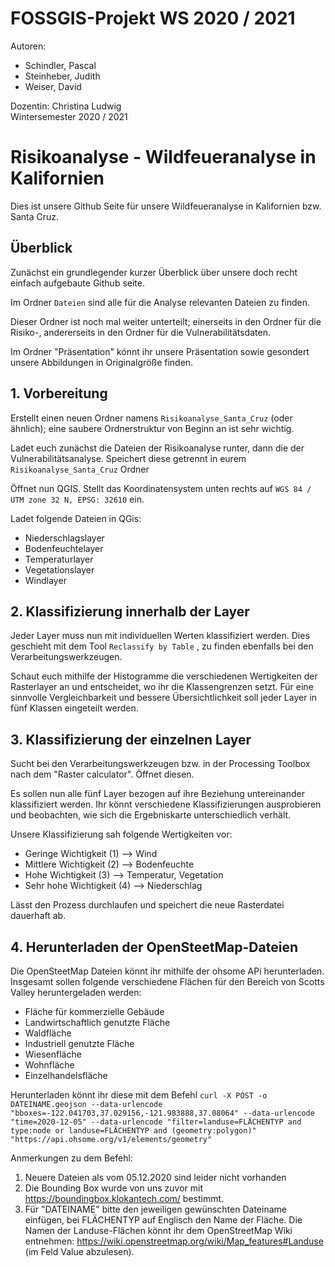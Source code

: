 # FOSSGIS-Projekt WS 2020 / 2021

Autoren: 
- Schindler, Pascal
- Steinheber, Judith
- Weiser, David <br/>

Dozentin: Christina Ludwig <br/>
Wintersemester 2020 / 2021 <br/>


# Risikoanalyse - Wildfeueranalyse in Kalifornien <br/>


Dies ist unsere Github Seite für unsere Wildfeueranalyse in Kalifornien bzw. Santa Cruz.


## Überblick

Zunächst ein grundlegender kurzer Überblick über unsere doch recht einfach aufgebaute Github seite. <br/>

Im Ordner `Dateien` sind alle für die Analyse relevanten Dateien zu finden. <br/>

Dieser Ordner ist noch mal weiter unterteilt; einerseits in den Ordner für die Risiko-, andererseits in den Ordner für die Vulnerabilitätsdaten.

Im Ordner "Präsentation" könnt ihr unsere Präsentation sowie gesondert unsere Abbildungen in Originalgröße finden.

## 1. Vorbereitung

Erstellt einen neuen Ordner namens `Risikoanalyse_Santa_Cruz` (oder ähnlich); eine saubere Ordnerstruktur von Beginn an ist sehr wichtig.

Ladet euch zunächst die Dateien der Risikoanalyse runter, dann die der Vulnerabilitätsanalyse. Speichert diese getrennt in eurem `Risikoanalyse_Santa_Cruz` Ordner

Öffnet nun QGIS. Stellt das Koordinatensystem unten rechts auf `WGS 84 / UTM zone 32 N, EPSG: 32610` ein.

Ladet folgende Dateien in QGis: <br/>
- Niederschlagslayer
- Bodenfeuchtelayer
- Temperaturlayer
- Vegetationslayer
- Windlayer

## 2. Klassifizierung innerhalb der Layer

Jeder Layer muss nun mit individuellen Werten klassifiziert werden. Dies geschieht mit dem Tool `Reclassify by Table` , zu finden ebenfalls bei den Verarbeitungswerkzeugen.

Schaut euch mithilfe der Histogramme die verschiedenen Wertigkeiten der Rasterlayer an und entscheidet, wo ihr die Klassengrenzen setzt. Für eine sinnvolle Vergleichbarkeit und bessere Übersichtlichkeit soll jeder Layer in fünf Klassen eingeteilt werden.

## 3. Klassifizierung der einzelnen Layer

Sucht bei den Verarbeitungswerkzeugen bzw. in der Processing Toolbox nach dem "Raster calculator". Öffnet diesen.

Es sollen nun alle fünf Layer bezogen auf ihre Beziehung untereinander klassifiziert werden. Ihr könnt verschiedene Klassifizierungen ausprobieren und beobachten, wie sich die Ergebniskarte unterschiedlich verhält.

Unsere Klassifizierung sah folgende Wertigkeiten vor:

- Geringe Wichtigkeit (1) --> Wind
- Mittlere Wichtigkeit (2) --> Bodenfeuchte
- Hohe Wichtigkeit (3) --> Temperatur, Vegetation
- Sehr hohe Wichtigkeit (4) --> Niederschlag


Lässt den Prozess durchlaufen und speichert die neue Rasterdatei dauerhaft ab.

## 4. Herunterladen der OpenSteetMap-Dateien

Die OpenSteetMap Dateien könnt ihr mithilfe der ohsome APi herunterladen.
Insgesamt sollen folgende verschiedene Flächen für den Bereich von Scotts Valley heruntergeladen werden:

- Fläche für kommerzielle Gebäude
- Landwirtschaftlich genutzte Fläche
- Waldfläche
- Industriell genutzte Fläche
- Wiesenfläche
- Wohnfläche
- Einzelhandelsfläche

Herunterladen könnt ihr diese mit dem Befehl `curl -X POST -o DATEINAME.geojson --data-urlencode "bboxes=-122.041703,37.029156,-121.983888,37.08064" --data-urlencode "time=2020-12-05" --data-urlencode "filter=landuse=FLÄCHENTYP and type:node or landuse=FLÄCHENTYP and (geometry:polygon)" "https://api.ohsome.org/v1/elements/geometry"`

Anmerkungen zu dem Befehl:
1. Neuere Dateien als vom 05.12.2020 sind leider nicht vorhanden
2. Die Bounding Box wurde von uns zuvor mit https://boundingbox.klokantech.com/ bestimmt.
3. Für "DATEINAME" bitte den jeweiligen gewünschten Dateiname einfügen, bei FLÄCHENTYP auf Englisch den Name der Fläche. Die Namen der Landuse-Flächen könnt ihr dem OpenStreetMap Wiki entnehmen: 
https://wiki.openstreetmap.org/wiki/Map_features#Landuse (im Feld Value abzulesen).
